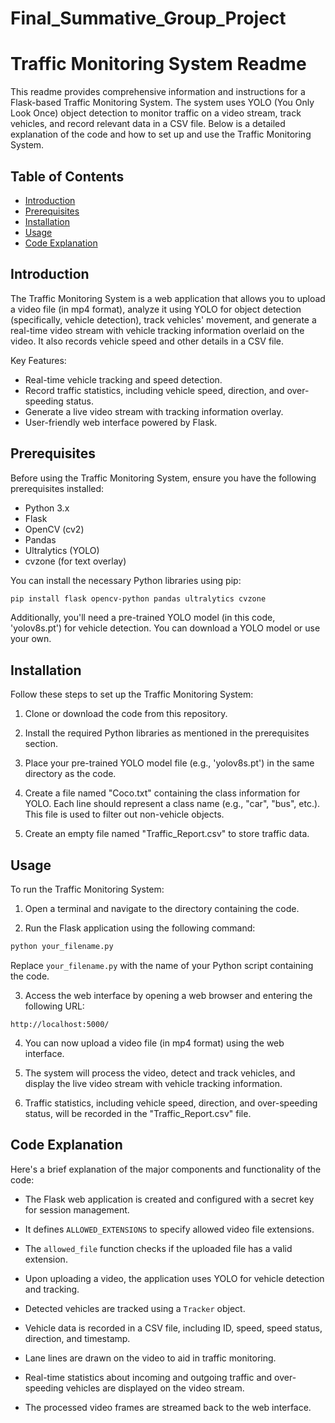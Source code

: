 # Final_Summative_Group_Project

# Traffic Monitoring System Readme

This readme provides comprehensive information and instructions for a Flask-based Traffic Monitoring System. The system uses YOLO (You Only Look Once) object detection to monitor traffic on a video stream, track vehicles, and record relevant data in a CSV file. Below is a detailed explanation of the code and how to set up and use the Traffic Monitoring System.

## Table of Contents
- [Introduction](#introduction)
- [Prerequisites](#prerequisites)
- [Installation](#installation)
- [Usage](#usage)
- [Code Explanation](#code-explanation)

## Introduction
The Traffic Monitoring System is a web application that allows you to upload a video file (in mp4 format), analyze it using YOLO for object detection (specifically, vehicle detection), track vehicles' movement, and generate a real-time video stream with vehicle tracking information overlaid on the video. It also records vehicle speed and other details in a CSV file.

Key Features:
- Real-time vehicle tracking and speed detection.
- Record traffic statistics, including vehicle speed, direction, and over-speeding status.
- Generate a live video stream with tracking information overlay.
- User-friendly web interface powered by Flask.

## Prerequisites
Before using the Traffic Monitoring System, ensure you have the following prerequisites installed:
- Python 3.x
- Flask
- OpenCV (cv2)
- Pandas
- Ultralytics (YOLO)
- cvzone (for text overlay)

You can install the necessary Python libraries using pip:
```bash
pip install flask opencv-python pandas ultralytics cvzone
```

Additionally, you'll need a pre-trained YOLO model (in this code, 'yolov8s.pt') for vehicle detection. You can download a YOLO model or use your own.

## Installation
Follow these steps to set up the Traffic Monitoring System:

1. Clone or download the code from this repository.

2. Install the required Python libraries as mentioned in the prerequisites section.

3. Place your pre-trained YOLO model file (e.g., 'yolov8s.pt') in the same directory as the code.

4. Create a file named "Coco.txt" containing the class information for YOLO. Each line should represent a class name (e.g., "car", "bus", etc.). This file is used to filter out non-vehicle objects.

5. Create an empty file named "Traffic_Report.csv" to store traffic data.

## Usage
To run the Traffic Monitoring System:

1. Open a terminal and navigate to the directory containing the code.

2. Run the Flask application using the following command:
```bash
python your_filename.py
```
Replace `your_filename.py` with the name of your Python script containing the code.

3. Access the web interface by opening a web browser and entering the following URL:
```
http://localhost:5000/
```

4. You can now upload a video file (in mp4 format) using the web interface.

5. The system will process the video, detect and track vehicles, and display the live video stream with vehicle tracking information.

6. Traffic statistics, including vehicle speed, direction, and over-speeding status, will be recorded in the "Traffic_Report.csv" file.

## Code Explanation
Here's a brief explanation of the major components and functionality of the code:

- The Flask web application is created and configured with a secret key for session management.

- It defines `ALLOWED_EXTENSIONS` to specify allowed video file extensions.

- The `allowed_file` function checks if the uploaded file has a valid extension.

- Upon uploading a video, the application uses YOLO for vehicle detection and tracking.

- Detected vehicles are tracked using a `Tracker` object.

- Vehicle data is recorded in a CSV file, including ID, speed, speed status, direction, and timestamp.

- Lane lines are drawn on the video to aid in traffic monitoring.

- Real-time statistics about incoming and outgoing traffic and over-speeding vehicles are displayed on the video stream.

- The processed video frames are streamed back to the web interface.

